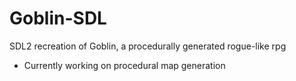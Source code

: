 # Goblin-SDL
SDL2 recreation of Goblin, a procedurally generated rogue-like rpg 

- Currently working on procedural map generation
 

